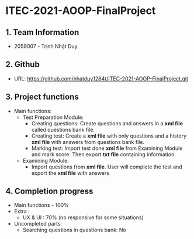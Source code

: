 # ITEC-2021-AOOP-FinalProject
## 1. Team Information
- 2059007 - Trịnh Nhật Duy
## 2. Github
- URL: https://github.com/nhatduy1284t/ITEC-2021-AOOP-FinalProject.git
## 3. Project functions
- Main functions:
    + Test Preparation Module:
        + Creating questions: Create questions and answers in a **xml file** called questions bank file.
        + Creating test: Create a **xml file** with only questions and a history **xml file** with answers from questions bank file. 
        + Marking test:  Import test done **xml file** from Examining Module and mark score. Then export **txt file** containing information.
    + Examining Module:
        +  Import questions from **xml file**. User will complete the test and export the **xml file** with answers 
## 4. Completion progress
- Main functions - 100%
- Extra :
    - UX & UI : 70% (no responsive for some situations)
- Uncompleted parts:
    - Searching questions in questions bank: No
